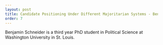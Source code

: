 ```yaml
---
layout: post
title: Candidate Positioning Under Different Majoritarian Systems - Benjamin Schneider (WUSTL Political Science)
order: 7
---
```



Benjamin Schneider is a third year PhD student in Political Science at Washington University in St. Louis.

